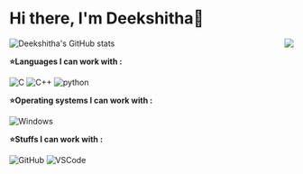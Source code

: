 # Hi there, I'm Deekshitha:wave:
![Deekshitha's GitHub stats](https://github-readme-stats.vercel.app/api?username=kdeekshithareddy&show_icons=true&theme=radical)
<img src="https://github-readme-stats.vercel.app/api/top-langs/?username=kdeekshithareddy&show_icons=true&title_color=2D93AD&icon_color=DBD56E&text_color=88AB75&bg_color=0a0c10" img align="right">
<br>

**⭐Languages I can work with :**

![C](https://img.shields.io/badge/-C-000000?style=flat&logo=C)
![C++](https://img.shields.io/badge/C++-000000?for-the-badge&logo=c%2B%2B&logoColor=%2300599C)
![python](https://www.google.com/url?sa=i&url=https%3A%2F%2Fgithub.com%2Ftopics%2Fpython&psig=AOvVaw1Dwl7pwTZmjThqQ6MlZ1qD&ust=1678199245359000&source=images&cd=vfe&ved=0CA0QjRxqFwoTCJj958LBx_0CFQAAAAAdAAAAABAD)

**⭐Operating systems I can work with :**

![Windows](https://img.shields.io/badge/Windows-000000?badge&logo=windows&logoColor=0078D6)

**⭐Stuffs I can work with :**

![GitHub](https://img.shields.io/badge/-GitHub-000000?&logo=github)
![VSCode](https://img.shields.io/badge/-VSCode-000?&logo=Visual%20Studio%20Code&logoColor=007ACC)

<br>
<br>
